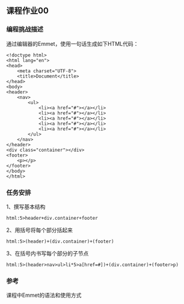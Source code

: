 ## 课程作业00

### 编程挑战描述

通过编辑器的Emmet，使用一句话生成如下HTML代码：

```
<!doctype html>
<html lang="en">
<head>
    <meta charset="UTF-8">
    <title>Document</title>
</head>
<body>
<header>
    <nav>
        <ul>
            <li><a href="#"></a></li>
            <li><a href="#"></a></li>
            <li><a href="#"></a></li>
            <li><a href="#"></a></li>
            <li><a href="#"></a></li>
        </ul>
    </nav>
</header>
<div class="container"></div>
<footer>
    <p></p>
</footer>
</body>
</html>
```


### 任务安排

1、撰写基本结构

```
html:5>header+div.container+footer
```

2、用括号将每个部分括起来

```
html:5>(header)+(div.container)+(footer)
```

3、在括号内书写每个部分的子节点

```
html:5>(header>nav>ul>li*5>a[href=#])+(div.container)+(footer>p)
```

### 参考

课程中Emmet的语法和使用方式

